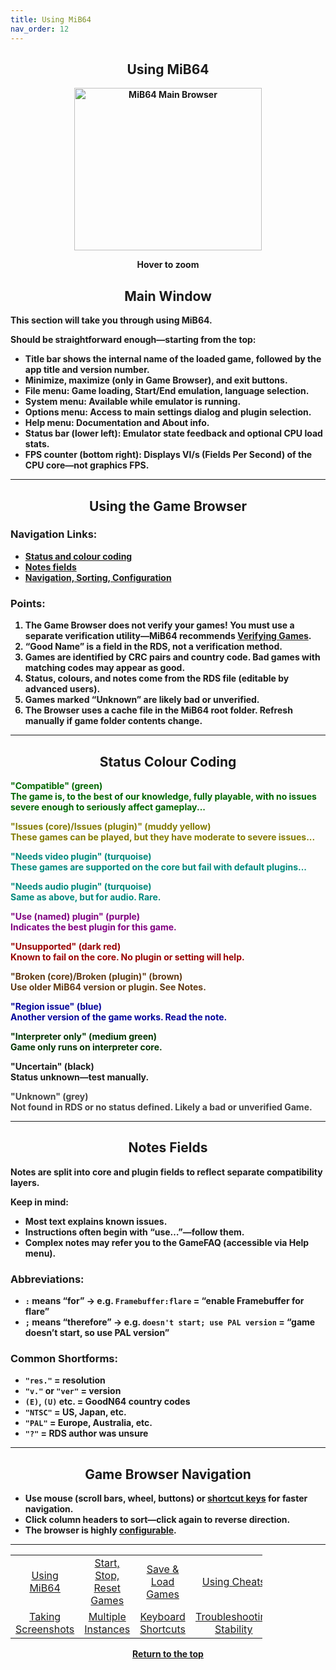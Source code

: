 ```yaml
---
title: Using MiB64
nav_order: 12
---
```


<!-- This one is the best to use for all situations. -->        
<style>
.zoom-pair {
  display: flex;
  gap: 12px;
  align-items: flex-end;
  justify-content: flex-start;
  position: relative;
  margin-left: auto;
  margin-right: auto;
  width: max-content;
  text-align: left;
}

.zoom-on-hover {
  display: inline-block;
  position: relative;
}

.zoom-on-hover img {
  display: block;
  cursor: zoom-in;
  transition: transform 0.3s ease;
  position: relative;
  z-index: 1;
  transform-origin: left center;
}

.zoom-on-hover:hover img {
  transform: scale(1.5);
}

.zoom-pair .zoom-on-hover:first-child:hover img {
  z-index: 9999;
}

.zoom-pair .zoom-on-hover:last-child:hover img {
  z-index: 100;
}

/* Final fix for standalone zoomable images */
.zoom-single {
  display: block;
  margin-left: auto;
  margin-right: auto;
  width: max-content;
  text-align: center;
}

.zoom-single:hover img {
  transform: scale(1.5);
  transform-origin: center center;
  z-index: 999;
}
</style>

## <center><b>Using MiB64</b></center>
<b>    
<div style="text-align: center;">
<div class="zoom-on-hover">
  <img src="/manual/asset/images/main.png" alt="MiB64 Main Browser" width="300" height="260" />
</div>
<p><strong>Hover to zoom</strong></p>
</div>

<!-- ClauseEcho: Interactive Image -->

<a name="Main_window"></a>
## <center><b>Main Window</b></center>
<b>

This section will take you through using MiB64.

Should be straightforward enough—starting from the top:

- Title bar shows the internal name of the loaded game, followed by the app title and version number.  
- Minimize, maximize (only in Game Browser), and exit buttons.  
- **File menu**: Game loading, Start/End emulation, language selection.  
- **System menu**: Available while emulator is running.  
- **Options menu**: Access to main settings dialog and plugin selection.  
- **Help menu**: Documentation and About info.  
- **Status bar** (lower left): Emulator state feedback and optional CPU load stats.  
- **FPS counter** (bottom right): Displays VI/s (Fields Per Second) of the CPU core—not graphics FPS.

---

<a name="Game_Browser"></a>
## <center><b>Using the Game Browser</b></center>
<b>

### Navigation Links:
- [Status and colour coding](#status)  
- [Notes fields](#notes)  
- [Navigation, Sorting, Configuration](#navigation)

### Points:
1. The Game Browser does not verify your games! You **must** use a separate verification utility—MiB64 recommends [Verifying Games](verify-games).  
2. “Good Name” is a field in the RDS, not a verification method.  
3. Games are identified by CRC pairs and country code. Bad games with matching codes may appear as good.  
4. Status, colours, and notes come from the RDS file (editable by advanced users).  
5. Games marked “Unknown” are likely bad or unverified.  
6. The Browser uses a cache file in the MiB64 root folder. Refresh manually if game folder contents change.

---

<a name="status"></a>
## <center><b>Status Colour Coding</b></center>
<b>

<p><font color="#006600">"Compatible" (green)<br>
The game is, to the best of our knowledge, fully playable, with no issues severe enough to seriously affect gameplay...
</font></p>

<p><font color="#827B00">"Issues (core)/Issues (plugin)" (muddy yellow)<br>
These games can be played, but they have moderate to severe issues...
</font></p>

<p><font color="#00897C">"Needs video plugin" (turquoise)<br>
These games are supported on the core but fail with default plugins...
</font></p>

<p><font color="#00897C">"Needs audio plugin" (turquoise)<br>
Same as above, but for audio. Rare.
</font></p>

<p><font color="#800080">"Use (named) plugin" (purple)<br>
Indicates the best plugin for this game.
</font></p>

<p><font color="#990000">"Unsupported" (dark red)<br>
Known to fail on the core. No plugin or setting will help.
</font></p>

<p><font color="#603913">"Broken (core)/Broken (plugin)" (brown)<br>
Use older MiB64 version or plugin. See Notes.
</font></p>

<p><font color="#000099">"Region issue" (blue)<br>
Another version of the game works. Read the note.
</font></p>

<p><font color="#003300">"Interpreter only" (medium green)<br>
Game only runs on interpreter core.
</font></p>

<p>"Uncertain" (black)<br>
Status unknown—test manually.
</p>

<p><font color="#444444">"Unknown" (grey)<br>
Not found in RDS or no status defined. Likely a bad or unverified Game.
</font></p>

---

<a name="notes"></a>
## <center><b>Notes Fields</b></center>
<b>

Notes are split into core and plugin fields to reflect separate compatibility layers.

Keep in mind:
- Most text explains known issues.  
- Instructions often begin with “use…”—follow them.  
- Complex notes may refer you to the GameFAQ (accessible via Help menu).

### Abbreviations:
- `:` means “for” → e.g. `Framebuffer:flare` = “enable Framebuffer for flare”  
- `;` means “therefore” → e.g. `doesn't start; use PAL version` = “game doesn’t start, so use PAL version”

### Common Shortforms:
- `"res."` = resolution  
- `"v."` or `"ver"` = version  
- `(E)`, `(U)` etc. = GoodN64 country codes  
- `"NTSC"` = US, Japan, etc.  
- `"PAL"` = Europe, Australia, etc.  
- `"?"` = RDS author was unsure

---

<a name="navigation"></a>
## <center><b>Game Browser Navigation</b></center>
<b>

- Use mouse (scroll bars, wheel, buttons) or [shortcut keys](keyboard-shortcuts) for faster navigation.  
- Click column headers to sort—click again to reverse direction.  
- The browser is highly [configurable](#Game_Browser).

---

<!-- Footer Navigation Block -->

<table align="center" style="width: 80%">
  <tr>
    <td style="text-align: center"><a href="using-mib64">Using MiB64</a></td>
    <td style="text-align: center"><a href="start-stop-reset-games">Start, Stop, Reset Games</a></td>
    <td style="text-align: center"><a href="save-load-games">Save &amp; Load Games</a></td>
    <td style="text-align: center"><a href="/manual/manual/manual/cheats.html">Using Cheats</a></td>
  </tr>
  <tr>
    <td style="text-align: center"><a href="taking-screenshots">Taking Screenshots</a></td>
    <td style="text-align: center"><a href="multiple-instances">Multiple Instances</a></td>
    <td style="text-align: center"><a href="keyboard-shortcuts">Keyboard Shortcuts</a></td>
    <td style="text-align: center"><a href="using-mib64-troubleshooting-stability">Troubleshooting Stability</a></td>
  </tr>
</table>

<p style="text-align:center"><a href="#">Return to the top</a></p>

<!-- ClauseEcho: Using MiB64 Protocol Activated -->

